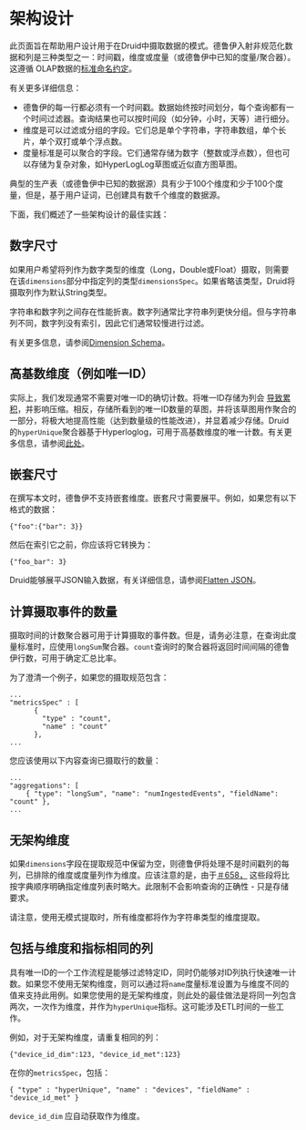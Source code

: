 # 架构设计

此页面旨在帮助用户设计用于在Druid中摄取数据的模式。德鲁伊入射非规范化数据和列是三种类型之一：时间戳，维度或度量（或德鲁伊中已知的度量/聚合器）。这遵循 OLAP数据的[标准命名约定](https://en.wikipedia.org/wiki/Online_analytical_processing#Overview_of_OLAP_systems)。

有关更多详细信息：

- 德鲁伊的每一行都必须有一个时间戳。数据始终按时间划分，每个查询都有一个时间过滤器。查询结果也可以按时间段（如分钟，小时，天等）进行细分。
- 维度是可以过滤或分组的字段。它们总是单个字符串，字符串数组，单个长片，单个双打或单个浮点数。
- 度量标准是可以聚合的字段。它们通常存储为数字（整数或浮点数），但也可以存储为复杂对象，如HyperLogLog草图或近似直方图草图。

典型的生产表（或德鲁伊中已知的数据源）具有少于100个维度和少于100个度量，但是，基于用户证词，已创建具有数千个维度的数据源。

下面，我们概述了一些架构设计的最佳实践：

## 数字尺寸

如果用户希望将列作为数字类型的维度（Long，Double或Float）摄取，则需要在该`dimensions`部分中指定列的类型`dimensionsSpec`。如果省略该类型，Druid将摄取列作为默认String类型。

字符串和数字列之间存在性能折衷。数字列通常比字符串列更快分组。但与字符串列不同，数字列没有索引，因此它们通常较慢进行过滤。

有关更多信息，请参阅[Dimension Schema](http://druid.io/docs/0.12.3/ingestion/index.html#dimension-schema)。

## 高基数维度（例如唯一ID）

实际上，我们发现通常不需要对唯一ID的确切计数。将唯一ID存储为列会 [导致累积](http://druid.io/docs/0.12.3/ingestion/index.html#rollup)，并影响压缩。相反，存储所看到的唯一ID数量的草图，并将该草图用作聚合的一部分，将极大地提高性能（达到数量级的性能改进），并显着减少存储。Druid的`hyperUnique`聚合器基于Hyperloglog，可用于高基数维度的唯一计数。有关更多信息，请参阅[此处](https://www.youtube.com/watch?v=Hpd3f_MLdXo)。

## 嵌套尺寸

在撰写本文时，德鲁伊不支持嵌套维度。嵌套尺寸需要展平。例如，如果您有以下格式的数据：

```text
{"foo":{"bar": 3}}
```

然后在索引它之前，你应该将它转换为：

```text
{"foo_bar": 3}
```

Druid能够展平JSON输入数据，有关详细信息，请参阅[Flatten JSON](http://druid.io/docs/0.12.3/ingestion/flatten-json.html)。

## 计算摄取事件的数量

摄取时间的计数聚合器可用于计算摄取的事件数。但是，请务必注意，在查询此度量标准时，应使用`longSum`聚合器。`count`查询时的聚合器将返回时间间隔的德鲁伊行数，可用于确定汇总比率。

为了澄清一个例子，如果您的摄取规范包含：

```text
...
"metricsSpec" : [
      {
        "type" : "count",
        "name" : "count"
      },
...
```

您应该使用以下内容查询已摄取行的数量：

```text
...
"aggregations": [
    { "type": "longSum", "name": "numIngestedEvents", "fieldName": "count" },
...
```

## 无架构维度

如果`dimensions`字段在提取规范中保留为空，则德鲁伊将处理不是时间戳列的每列，已排除的维度或度量列作为维度。应该注意的是，由于[＃658，](https://github.com/druid-io/druid/issues/658) 这些段将比按字典顺序明确指定维度列表时略大。此限制不会影响查询的正确性 - 只是存储要求。

请注意，使用无模式提取时，所有维度都将作为字符串类型的维度提取。

## 包括与维度和指标相同的列

具有唯一ID的一个工作流程是能够过滤特定ID，同时仍能够对ID列执行快速唯一计数。如果您不使用无架构维度，则可以通过将`name`度量标准设置为与维度不同的值来支持此用例。如果您使用的是无架构维度，则此处的最佳做法是将同一列包含两次，一次作为维度，并作为`hyperUnique`指标。这可能涉及ETL时间的一些工作。

例如，对于无架构维度，请重复相同的列：

```text
{"device_id_dim":123, "device_id_met":123}
```

在你的`metricsSpec`，包括：

```text
{ "type" : "hyperUnique", "name" : "devices", "fieldName" : "device_id_met" }
```

`device_id_dim` 应自动获取作为维度。